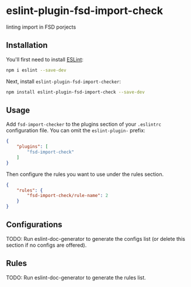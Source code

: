# eslint-plugin-fsd-import-check

linting import in FSD porjects

## Installation

You'll first need to install [ESLint](https://eslint.org/):

```sh
npm i eslint --save-dev
```

Next, install `eslint-plugin-fsd-import-checker`:

```sh
npm install eslint-plugin-fsd-import-check --save-dev
```

## Usage

Add `fsd-import-checker` to the plugins section of your `.eslintrc` configuration file. You can omit the `eslint-plugin-` prefix:

```json
{
    "plugins": [
        "fsd-import-check"
    ]
}
```


Then configure the rules you want to use under the rules section.

```json
{
    "rules": {
        "fsd-import-check/rule-name": 2
    }
}
```



## Configurations

<!-- begin auto-generated configs list -->
TODO: Run eslint-doc-generator to generate the configs list (or delete this section if no configs are offered).
<!-- end auto-generated configs list -->



## Rules

<!-- begin auto-generated rules list -->
TODO: Run eslint-doc-generator to generate the rules list.
<!-- end auto-generated rules list -->
